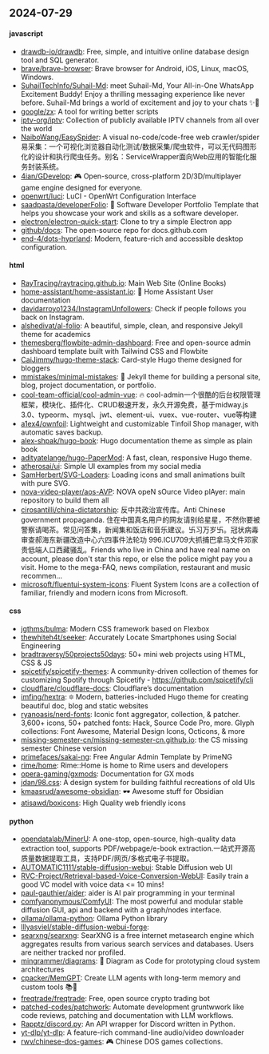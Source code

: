 ## 2024-07-29

#### javascript
* [drawdb-io/drawdb](https://github.com/drawdb-io/drawdb): Free, simple, and intuitive online database design tool and SQL generator.
* [brave/brave-browser](https://github.com/brave/brave-browser): Brave browser for Android, iOS, Linux, macOS, Windows.
* [SuhailTechInfo/Suhail-Md](https://github.com/SuhailTechInfo/Suhail-Md): meet Suhail-Md, Your All-in-One WhatsApp Excitement Buddy! Enjoy a thrilling messaging experience like never before. Suhail-Md brings a world of excitement and joy to your chats ✨🤖
* [google/zx](https://github.com/google/zx): A tool for writing better scripts
* [iptv-org/iptv](https://github.com/iptv-org/iptv): Collection of publicly available IPTV channels from all over the world
* [NaiboWang/EasySpider](https://github.com/NaiboWang/EasySpider): A visual no-code/code-free web crawler/spider易采集：一个可视化浏览器自动化测试/数据采集/爬虫软件，可以无代码图形化的设计和执行爬虫任务。别名：ServiceWrapper面向Web应用的智能化服务封装系统。
* [4ian/GDevelop](https://github.com/4ian/GDevelop): 🎮 Open-source, cross-platform 2D/3D/multiplayer game engine designed for everyone.
* [openwrt/luci](https://github.com/openwrt/luci): LuCI - OpenWrt Configuration Interface
* [saadpasta/developerFolio](https://github.com/saadpasta/developerFolio): 🚀 Software Developer Portfolio Template that helps you showcase your work and skills as a software developer.
* [electron/electron-quick-start](https://github.com/electron/electron-quick-start): Clone to try a simple Electron app
* [github/docs](https://github.com/github/docs): The open-source repo for docs.github.com
* [end-4/dots-hyprland](https://github.com/end-4/dots-hyprland): Modern, feature-rich and accessible desktop configuration.

#### html
* [RayTracing/raytracing.github.io](https://github.com/RayTracing/raytracing.github.io): Main Web Site (Online Books)
* [home-assistant/home-assistant.io](https://github.com/home-assistant/home-assistant.io): 📘 Home Assistant User documentation
* [davidarroyo1234/InstagramUnfollowers](https://github.com/davidarroyo1234/InstagramUnfollowers): Check if people follows you back on Instagram.
* [alshedivat/al-folio](https://github.com/alshedivat/al-folio): A beautiful, simple, clean, and responsive Jekyll theme for academics
* [themesberg/flowbite-admin-dashboard](https://github.com/themesberg/flowbite-admin-dashboard): Free and open-source admin dashboard template built with Tailwind CSS and Flowbite
* [CaiJimmy/hugo-theme-stack](https://github.com/CaiJimmy/hugo-theme-stack): Card-style Hugo theme designed for bloggers
* [mmistakes/minimal-mistakes](https://github.com/mmistakes/minimal-mistakes): 📐 Jekyll theme for building a personal site, blog, project documentation, or portfolio.
* [cool-team-official/cool-admin-vue](https://github.com/cool-team-official/cool-admin-vue): 🔥 cool-admin一个很酷的后台权限管理框架，模块化、插件化、CRUD极速开发，永久开源免费，基于midway.js 3.0、typeorm、mysql、jwt、element-ui、vuex、vue-router、vue等构建
* [a1ex4/ownfoil](https://github.com/a1ex4/ownfoil): Lightweight and customizable Tinfoil Shop manager, with automatic saves backup.
* [alex-shpak/hugo-book](https://github.com/alex-shpak/hugo-book): Hugo documentation theme as simple as plain book
* [adityatelange/hugo-PaperMod](https://github.com/adityatelange/hugo-PaperMod): A fast, clean, responsive Hugo theme.
* [atherosai/ui](https://github.com/atherosai/ui): Simple UI examples from my social media
* [SamHerbert/SVG-Loaders](https://github.com/SamHerbert/SVG-Loaders): Loading icons and small animations built with pure SVG.
* [nova-video-player/aos-AVP](https://github.com/nova-video-player/aos-AVP): NOVA opeN sOurce Video plAyer: main repository to build them all
* [cirosantilli/china-dictatorship](https://github.com/cirosantilli/china-dictatorship): 反中共政治宣传库。Anti Chinese government propaganda. 住在中国真名用户的网友请别给星星，不然你要被警察请喝茶。常见问答集，新闻集和饭店和音乐建议。卐习万岁卐。冠状病毒审查郝海东新疆改造中心六四事件法轮功 996.ICU709大抓捕巴拿马文件邓家贵低端人口西藏骚乱。Friends who live in China and have real name on account, please don't star this repo, or else the police might pay you a visit. Home to the mega-FAQ, news compilation, restaurant and music recommen…
* [microsoft/fluentui-system-icons](https://github.com/microsoft/fluentui-system-icons): Fluent System Icons are a collection of familiar, friendly and modern icons from Microsoft.

#### css
* [jgthms/bulma](https://github.com/jgthms/bulma): Modern CSS framework based on Flexbox
* [thewhiteh4t/seeker](https://github.com/thewhiteh4t/seeker): Accurately Locate Smartphones using Social Engineering
* [bradtraversy/50projects50days](https://github.com/bradtraversy/50projects50days): 50+ mini web projects using HTML, CSS & JS
* [spicetify/spicetify-themes](https://github.com/spicetify/spicetify-themes): A community-driven collection of themes for customizing Spotify through Spicetify - https://github.com/spicetify/cli
* [cloudflare/cloudflare-docs](https://github.com/cloudflare/cloudflare-docs): Cloudflare’s documentation
* [imfing/hextra](https://github.com/imfing/hextra): 🔯 Modern, batteries-included Hugo theme for creating beautiful doc, blog and static websites
* [ryanoasis/nerd-fonts](https://github.com/ryanoasis/nerd-fonts): Iconic font aggregator, collection, & patcher. 3,600+ icons, 50+ patched fonts: Hack, Source Code Pro, more. Glyph collections: Font Awesome, Material Design Icons, Octicons, & more
* [missing-semester-cn/missing-semester-cn.github.io](https://github.com/missing-semester-cn/missing-semester-cn.github.io): the CS missing semester Chinese version
* [primefaces/sakai-ng](https://github.com/primefaces/sakai-ng): Free Angular Admin Template by PrimeNG
* [rime/home](https://github.com/rime/home): Rime::Home is home to Rime users and developers
* [opera-gaming/gxmods](https://github.com/opera-gaming/gxmods): Documentation for GX mods
* [jdan/98.css](https://github.com/jdan/98.css): A design system for building faithful recreations of old UIs
* [kmaasrud/awesome-obsidian](https://github.com/kmaasrud/awesome-obsidian): 🕶️ Awesome stuff for Obsidian
* [atisawd/boxicons](https://github.com/atisawd/boxicons): High Quality web friendly icons

#### python
* [opendatalab/MinerU](https://github.com/opendatalab/MinerU): A one-stop, open-source, high-quality data extraction tool, supports PDF/webpage/e-book extraction.一站式开源高质量数据提取工具，支持PDF/网页/多格式电子书提取。
* [AUTOMATIC1111/stable-diffusion-webui](https://github.com/AUTOMATIC1111/stable-diffusion-webui): Stable Diffusion web UI
* [RVC-Project/Retrieval-based-Voice-Conversion-WebUI](https://github.com/RVC-Project/Retrieval-based-Voice-Conversion-WebUI): Easily train a good VC model with voice data <= 10 mins!
* [paul-gauthier/aider](https://github.com/paul-gauthier/aider): aider is AI pair programming in your terminal
* [comfyanonymous/ComfyUI](https://github.com/comfyanonymous/ComfyUI): The most powerful and modular stable diffusion GUI, api and backend with a graph/nodes interface.
* [ollama/ollama-python](https://github.com/ollama/ollama-python): Ollama Python library
* [lllyasviel/stable-diffusion-webui-forge](https://github.com/lllyasviel/stable-diffusion-webui-forge): 
* [searxng/searxng](https://github.com/searxng/searxng): SearXNG is a free internet metasearch engine which aggregates results from various search services and databases. Users are neither tracked nor profiled.
* [mingrammer/diagrams](https://github.com/mingrammer/diagrams): 🎨 Diagram as Code for prototyping cloud system architectures
* [cpacker/MemGPT](https://github.com/cpacker/MemGPT): Create LLM agents with long-term memory and custom tools 📚🦙
* [freqtrade/freqtrade](https://github.com/freqtrade/freqtrade): Free, open source crypto trading bot
* [patched-codes/patchwork](https://github.com/patched-codes/patchwork): Automate development gruntwwork like code reviews, patching and documentation with LLM workflows.
* [Rapptz/discord.py](https://github.com/Rapptz/discord.py): An API wrapper for Discord written in Python.
* [yt-dlp/yt-dlp](https://github.com/yt-dlp/yt-dlp): A feature-rich command-line audio/video downloader
* [rwv/chinese-dos-games](https://github.com/rwv/chinese-dos-games): 🎮 Chinese DOS games collections.
